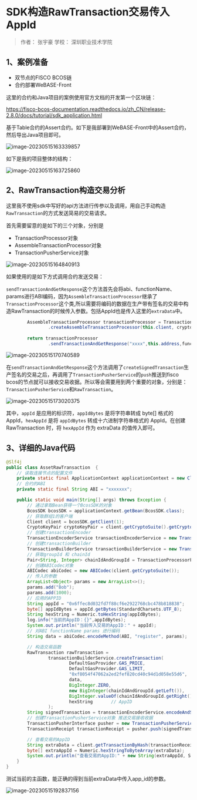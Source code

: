 # SDK构造RawTransaction交易传入AppId

> 作者： 张宇豪
> 学校： 深圳职业技术学院

## 1、案例准备

- 双节点的FISCO BCOS链
- 合约部署WeBASE-Front

这里的合约和Java项目的案例使用官方文档的开发第一个区块链：

https://fisco-bcos-documentation.readthedocs.io/zh_CN/release-2.8.0/docs/tutorial/sdk_application.html

基于Table合约的Assert合约。如下是我部署到WeBASE-Front中的Assert合约，然后导出Java项目即可。

![image-20230515163339857](https://blog-1304715799.cos.ap-nanjing.myqcloud.com/imgs/202305151633824.webp)

如下是我的项目整体的结构：

![image-20230515163725860](https://blog-1304715799.cos.ap-nanjing.myqcloud.com/imgs/202305151637101.webp)



## 2、RawTransaction构造交易分析

这里我不使用sdk中写好的api方法进行传参以及调用，用自己手动构造`RawTransaction`的方式发送简易的交易请求。

首先需要留意的是如下的三个对象，分别是

- TransactionProcessor对象
- AssembleTransactionProcessor对象
- TransactionPusherService对象

![image-20230515164840913](https://blog-1304715799.cos.ap-nanjing.myqcloud.com/imgs/202305151648083.webp)

如果使用的是如下方式调用合约发送交易：

`sendTransactionAndGetResponse`这个方法首先会将abi、functionName、params进行ABI编码，因为`AssembleTransactionProcessor`继承了`TransactionProcessor`这个类,所以需要将编码的数据在生产带有签名的交易中构造RawTransaction的时候传入参数。包括AppId也是传入这里的`extraData`中。

```java
        AssembleTransactionProcessor transactionProcessor = TransactionProcessorFactory
                .createAssembleTransactionProcessor(this.client, cryptoKeyPair, "abi/", "");
        
        return transactionProcessor
                .sendTransactionAndGetResponse("xxxx",this.address,funcName,params);
```

![image-20230515170740589](https://blog-1304715799.cos.ap-nanjing.myqcloud.com/imgs/202305151707877.webp)

在`sendTransactionAndGetResponse`这个方法调用了`createSignedTransaction`生产签名的交易之后，再调用了`TransactionPusherService`的`push`推送到fisco bcos的节点就可以接收交易收据。所以等会需要用到两个重要的对象，分别是：`TransactionPusherService`和`RawTransaction`。

![image-20230515173020375](https://blog-1304715799.cos.ap-nanjing.myqcloud.com/imgs/202305151730601.webp)

其中，`appId` 是应用的标识符，`appIdBytes` 是将字符串转成 byte[] 格式的 AppId，`hexAppId` 是将 `appIdBytes` 转成十六进制字符串格式的 AppId。在创建 RawTransaction 时，将 `hexAppId` 作为 extraData 的值传入即可。



## 3、详细的Java代码

```java
@Slf4j
public class AssetRawTransaction  {
    // 读取连接节点的配置文件
    private static final ApplicationContext applicationContext = new ClassPathXmlApplicationContext("classpath:applicationContext.xml");
    // 合约的ABI
    private static final String ABI = "xxxxxxx";

    public static void main(String[] args) throws Exception {
        // 通过拿取Bean获得一个BcosSDK的对象
        BcosSDK bcosSDK = applicationContext.getBean(BcosSDK.class);
        // 获取群组1的客户端
        Client client = bcosSDK.getClient(1);
        CryptoKeyPair cryptoKeyPair = client.getCryptoSuite().getCryptoKeyPair();
        // 创建transactionEncoder
        TransactionEncoderService transactionEncoderService = new TransactionEncoderService(client.getCryptoSuite());
        // 创建transactionBuilder
        TransactionBuilderService transactionBuilderService = new TransactionBuilderService(client);
        // 获取groupId 和 chainId
        Pair<String, Integer> chainIdAndGroupId = TransactionProcessorFactory.getChainIdAndGroupId(client);
        // 创建ABICodec对象
        ABICodec abiCodec = new ABICodec(client.getCryptoSuite());
        // 传入的参数
        ArrayList<Object> params = new ArrayList<>();
        params.add("Bob");
        params.add(1000);
        // 应用的APPID
        String appId = "0x6ffec8d032fd7f88cf6e2922768cbc478b818838";
        byte[] appIdBytes = appId.getBytes(StandardCharsets.UTF_8);
        String hexString = Numeric.toHexString(appIdBytes);
        log.info("当前的AppID：{}",appIdBytes);
        System.out.println("当前传入交易的AppID：" + appId);
        // 对ABI functionName params 进行编码
        String data = abiCodec.encodeMethod(ABI, "register", params);

        // 构造交易函数
        RawTransaction rawTransaction =
                transactionBuilderService.createTransaction(
                        DefaultGasProvider.GAS_PRICE,
                        DefaultGasProvider.GAS_LIMIT,
                        "0xf8054f47062a2ed2fef820cd40c94d1d058e55d6",   // 合约地址
                        data,
                        BigInteger.ZERO,
                        new BigInteger(chainIdAndGroupId.getLeft()),
                        BigInteger.valueOf(chainIdAndGroupId.getRight()),
                        hexString       // AppID
                );
        String signedTransaction = transactionEncoderService.encodeAndSign(rawTransaction, cryptoKeyPair);
        // 创建TransactionPusherService对象 推送交易接收收据
        TransactionPusherInterface pusher = new TransactionPusherService(client);
        TransactionReceipt transactionReceipt = pusher.push(signedTransaction);

        // 查看交易的AppID
        String extraData = client.getTransactionByHash(transactionReceipt.getTransactionHash()).getResult().getExtraData();
        byte[] extraAppId = Numeric.hexStringToByteArray(extraData);
        System.out.println("查看交易的AppID:" + new String(extraAppId, StandardCharsets.UTF_8));
    }
}
```

测试当前的主函数，能正确的得到当前extraData中传入app_id的参数。

![image-20230515192837156](https://blog-1304715799.cos.ap-nanjing.myqcloud.com/imgs/202305151928487.webp)

